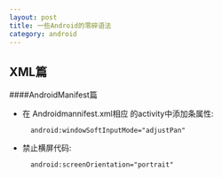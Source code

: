 ```yaml
---
layout: post
title: 一些Android的零碎语法
category: android
---
```




XML篇
-----------

####AndroidManifest篇

+ 在 Androidmannifest.xml相应 的activity中添加条属性:
		
		android:windowSoftInputMode="adjustPan"

+ 禁止横屏代码:

		android:screenOrientation="portrait"